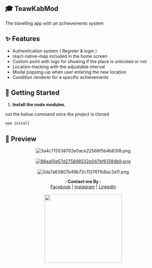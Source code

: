 ## 🎓 TeawKabMod

The travelling app with an achievements system

## ✨ Features

- Authentication system ( Register & login )
- react-native-map included in the home screen
- Custom point with logo for showing if the place is unlocked or not
- Location-tracking with the adjustable interval
- Modal popping-up when user entering the new location
- Condition renderer for a specific achievements

## 🚀 Getting Started

1. **Install the node modules.**

run the below command once the project is cloned

```sh
npm install
```

## 🌟 Preview

<div align="center">
<img src="https://www.img.in.th/images/3a4c715538702e0ace22566f5b4b63f8.png" alt="3a4c715538702e0ace22566f5b4b63f8.png" border="0" />
<br><br>
<a href="https://www.img.in.th/image/TQia9p"><img src="https://www.img.in.th/images/86ea10e57d275898532e047bf61384b9.png" alt="86ea10e57d275898532e047bf61384b9.png" border="0" /></a>
<br><br>
<img src="https://www.img.in.th/images/2da7a63807b49b72c1137611b8ac2a11.png" alt="2da7a63807b49b72c1137611b8ac2a11.png" border="0" />
</div>

<p align="center">
  <b>: Contact me By :</b><br>
  <a href="https://www.facebook.com/thiti.developer">Facebook</a> |
  <a href="https://www.instagram.com/thiti.mwk/">Instagram</a> |
  <a href="https://www.linkedin.com/in/thiti-mahawannakit-558791183/">LinkedIn</a>
  <br><br>
  <img src="https://media.giphy.com/media/h1u6yvxlVKmfLiSryA/giphy.gif" width="250" height="220">
</p>

